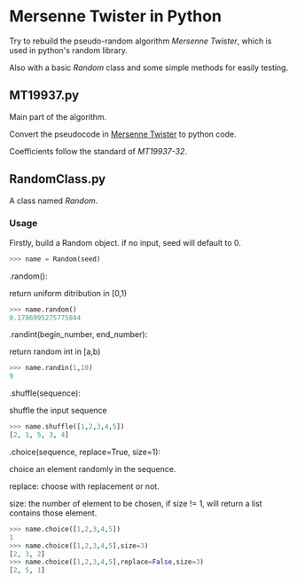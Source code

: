 # Mersenne Twister in Python 

Try to rebuild the pseudo-random algorithm *Mersenne Twister*, which is used in python's random library. 

Also with a basic *Random* class and some simple methods for easily testing.

## MT19937.py 

Main part of the algorithm.

Convert the pseudocode in [Mersenne Twister](https://en.wikipedia.org/wiki/Mersenne_Twister) to python code.

Coefficients follow the standard of *MT19937-32*.

## RandomClass.py 

A class named *Random*.

### Usage
Firstly, build a Random object. if no input, seed will default to 0.
``` python
>>> name = Random(seed)
```


.random():

return uniform ditribution in [0,1)
``` python
>>> name.random()
0.1786995275775844
```


.randint(begin_number, end_number):

return random int in [a,b)
``` python
>>> name.randin(1,10)
9
```


.shuffle(sequence):

shuffle the input sequence
``` python
>>> name.shuffle([1,2,3,4,5])
[2, 1, 5, 3, 4]
```

.choice(sequence, replace=True, size=1):

choice an element randomly in the sequence.

replace: choose with replacement or not.

size: the number of element to be chosen, if size != 1, will return a list contains those element.
``` python
>>> name.choice([1,2,3,4,5])
1
>>> name.choice([1,2,3,4,5],size=3)
[2, 3, 2]
>>> name.choice([1,2,3,4,5],replace=False,size=3)
[2, 5, 1]
```






